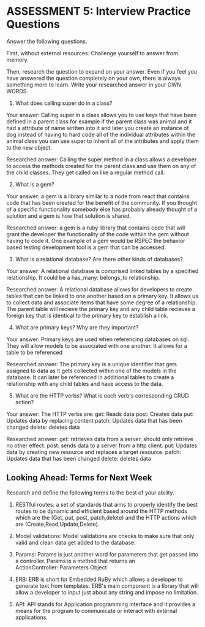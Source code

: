 # ASSESSMENT 5: Interview Practice Questions

Answer the following questions.

First, without external resources. Challenge yourself to answer from memory.

Then, research the question to expand on your answer. Even if you feel you have answered the question completely on your own, there is always something more to learn. Write your researched answer in your OWN WORDS.

1. What does calling super do in a class?

Your answer: Calling super in a class allows you to use keys that have been defined in a parent class for example if the parent class was animal and it had a attribute of name written into it and later you create an instance of dog instead of having to hard code all of the individual attributes within the animal class you can use super to inherit all of the attributes and apply them to the new object.  

Researched answer: Calling the super method in a class allows a developer to access the methods created for the parent class and use them on any of the child classes. They get called on like a regular method call.

2. What is a gem?

Your answer: a gem is a library similar to a node from react that contains code that has been created for the benefit of the community. If you thought of a specific functionality somebody else has probably already thought of a solution and a gem is how that solution is shared.

Researched answer: a gem is a ruby library that contains code that will grant the developer the functionality of the code withiin the gem without having to code it. One example of a gem would be RSPEC the behavior based testing development tool is a gem that can be accessed.

3. What is a relational database? Are there other kinds of databases?

Your answer: A relational database is comprised linked tables by a specified relationship. It could be a has_many: belongs_to relationship. 

Researched answer: A relational database allows for developers to create tables that can be linked to one another based on a primary key. It allows us to collect data and associate items that have some degree of a relationship. The parent table will recieve the primary key and any child table recieves a foreign key that is identical to the primary key to establish a link. 

4. What are primary keys? Why are they important? 

Your answer: Primary keys are used when referencing databases on sql. They will allow models to be associated with one another. It allows for a table to be referenced 

Researched answer: The primary key  is  a unique identifier that gets assigned to data as it gets collected within one of the models in the database. It can later be referenced in additional tables to create a relationship with any child tables and have access to the data.

5. What are the HTTP verbs? What is each verb's corresponding CRUD action?

Your answer: The HTTP verbs are:
    get: Reads data
    post: Creates data
    put: Updates data by replacing content 
    patch: Updates data that has been changed
    delete: deletes data 

Researched answer:
    get: retrieves data from a server, should only retrieve no other effect.
    post: sends data to a server from a http client.
    put: Updates data by creating new resource and replaces a target resource.
    patch: Updates data that has been changed
    delete: deletes data 
## Looking Ahead: Terms for Next Week

Research and define the following terms to the best of your ability.

1. RESTful routes: a set of standards that aims to properly identify the best routes to be dynamic and efficient based around the HTTP methods which are the (Get, put, post, patch,delete) and the HTTP actions which are (Create,Read,Update,Delete).

2. Model validations: Model validations are checks to make sure that only valid and clean data get added to the database. 

3. Params: Params is just another word for parameters that get passed into a controller. Params is a method that returns an ActionController::Parameters Object

4. ERB: ERB is short for Embedded RuBy which allows a developer to generate text from templates. ERB's main component is a library that will allow a developer to input just about any string and impose no limitation. 

5. API: API stands for Application programming interface and it provides a means for the program to communicate or interact with external applications. 
